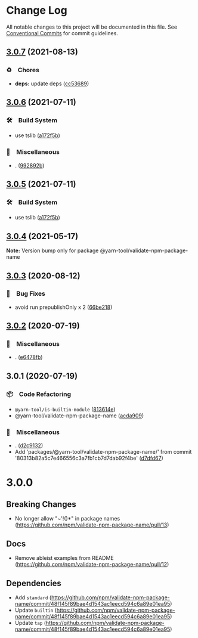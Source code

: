 # Change Log

All notable changes to this project will be documented in this file.
See [Conventional Commits](https://conventionalcommits.org) for commit guidelines.

## [3.0.7](https://github.com/bluelovers/ws-yarn-workspaces/compare/@yarn-tool/validate-npm-package-name@3.0.6...@yarn-tool/validate-npm-package-name@3.0.7) (2021-08-13)


### ♻️　Chores

* **deps:** update deps ([cc53689](https://github.com/bluelovers/ws-yarn-workspaces/commit/cc53689dadd1334672807d4737c0e6400b15aba0))





## [3.0.6](https://github.com/bluelovers/ws-yarn-workspaces/compare/@yarn-tool/validate-npm-package-name@3.0.4...@yarn-tool/validate-npm-package-name@3.0.6) (2021-07-11)


### 🛠　Build System

* use tslib ([a172f5b](https://github.com/bluelovers/ws-yarn-workspaces/commit/a172f5b85b6b74256ebc8707435e0756adfd533a))


### 🔖　Miscellaneous

* . ([992892b](https://github.com/bluelovers/ws-yarn-workspaces/commit/992892bbf110cad2a8ee559521fc64506700e228))





## [3.0.5](https://github.com/bluelovers/ws-yarn-workspaces/compare/@yarn-tool/validate-npm-package-name@3.0.4...@yarn-tool/validate-npm-package-name@3.0.5) (2021-07-11)


### 🛠　Build System

* use tslib ([a172f5b](https://github.com/bluelovers/ws-yarn-workspaces/commit/a172f5b85b6b74256ebc8707435e0756adfd533a))





## [3.0.4](https://github.com/bluelovers/ws-yarn-workspaces/compare/@yarn-tool/validate-npm-package-name@3.0.3...@yarn-tool/validate-npm-package-name@3.0.4) (2021-05-17)

**Note:** Version bump only for package @yarn-tool/validate-npm-package-name





## [3.0.3](https://github.com/bluelovers/ws-yarn-workspaces/compare/@yarn-tool/validate-npm-package-name@3.0.2...@yarn-tool/validate-npm-package-name@3.0.3) (2020-08-12)


### 🐛　Bug Fixes

* avoid run prepublishOnly x 2 ([66be218](https://github.com/bluelovers/ws-yarn-workspaces/commit/66be2186a617129e9c9594882ef2ccfa843c6a24))





## [3.0.2](https://github.com/bluelovers/ws-yarn-workspaces/compare/@yarn-tool/validate-npm-package-name@3.0.1...@yarn-tool/validate-npm-package-name@3.0.2) (2020-07-19)


### 🔖　Miscellaneous

* . ([e6478fb](https://github.com/bluelovers/ws-yarn-workspaces/commit/e6478fb9e579ca2eb0315141a5aa05b0b86a1b07))





## 3.0.1 (2020-07-19)


### 📦　Code Refactoring

* `@yarn-tool/is-builtin-module` ([813614e](https://github.com/bluelovers/ws-yarn-workspaces/commit/813614e2d60d4d05558368af2b03f074580c3c72))
* @yarn-tool/validate-npm-package-name ([acda909](https://github.com/bluelovers/ws-yarn-workspaces/commit/acda9091923a890da8743c05b6f63203de68d0b5))


### 🔖　Miscellaneous

* . ([d2c9132](https://github.com/bluelovers/ws-yarn-workspaces/commit/d2c9132a20002352b271d6dc7acaf21983586fcb))
* Add 'packages/@yarn-tool/validate-npm-package-name/' from commit '80313b82a5c7e466556c3a7fb1cb7d7dab92f4be' ([d7dfd67](https://github.com/bluelovers/ws-yarn-workspaces/commit/d7dfd670b1d27a765ec602c7333f36439cd56391))





# 3.0.0

## Breaking Changes

- No longer allow "~'!()*" in package names (https://github.com/npm/validate-npm-package-name/pull/13)

## Docs

- Remove ableist examples from README (https://github.com/npm/validate-npm-package-name/pull/12)

## Dependencies

- Add `standard` (https://github.com/npm/validate-npm-package-name/commit/48f145f89bae4d1543ac1eecd594c6a89e01ea95)
- Update `builtin` (https://github.com/npm/validate-npm-package-name/commit/48f145f89bae4d1543ac1eecd594c6a89e01ea95)
- Update `tap` (https://github.com/npm/validate-npm-package-name/commit/48f145f89bae4d1543ac1eecd594c6a89e01ea95)
